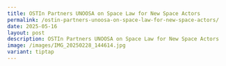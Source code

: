 ```yaml
---
title: OSTIn Partners UNOOSA on Space Law for New Space Actors
permalink: /ostin-partners-unoosa-on-space-law-for-new-space-actors/
date: 2025-05-16
layout: post
description: OSTIn Partners UNOOSA on Space Law for New Space Actors
image: /images/IMG_20250228_144614.jpg
variant: tiptap
---
```

